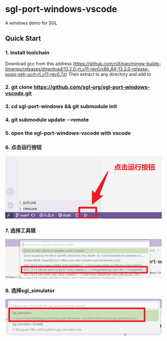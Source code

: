 # sgl-port-windows-vscode
A windows demo for SGL
## Quick Start
### 1. install toolchain
Download gcc from this address (https://github.com/niXman/mingw-builds-binaries/releases/download/13.2.0-rt_v11-rev0/x86_64-13.2.0-release-posix-seh-ucrt-rt_v11-rev0.7z) Then extract to any directory and add to   
### 2. git clone https://github.com/sgl-org/sgl-port-windows-vscode.git
### 3. cd sgl-port-windows && git submodule init
### 4. git submodule update --remote
### 5. open the sgl-port-windows-vscode with vscode
### 6. 点击运行按钮
![alt text](demo/imgs/image.png)
### 7. 选择工具链
![alt text](demo/imgs/image-1.png)
### 8. 选择sgl_simulator
![alt text](demo/imgs/image-2.png)
